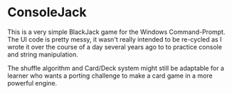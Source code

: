 # ConsoleJack

This is a very simple BlackJack game for the Windows Command-Prompt.  The UI code is pretty messy, it wasn't really intended to be re-cycled as I wrote it over the course of a day several years ago to to practice console and string manipulation.

The shuffle algorithm and Card/Deck system might still be adaptable for a learner who wants a porting challenge to make a card game in a more powerful engine.
